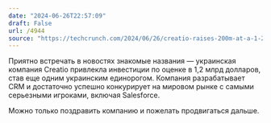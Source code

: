 ```yaml
---
date: "2024-06-26T22:57:09"
draft: False
url: /4944
source: "https://techcrunch.com/2024/06/26/creatio-raises-200m-at-a-1-2b-valuation-for-its-no-code-crm-and-workflow-platform/"
---
```


Приятно встречать в новостях знакомые названия — украинская компания Creatio привлекла инвестиции по оценке в 1,2 млрд долларов, став еще одним украинским единорогом. Компания разрабатывает CRM и достаточно успешно конкурирует на мировом рынке с самыми серьезными игроками, включая Salesforce.

Можно только поздравить компанию и пожелать продвигаться дальше.
